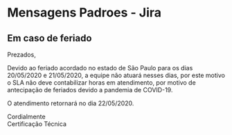 # Mensagens Padroes - Jira

## Em caso de feriado

Prezados,
<br />

Devido ao feriado acordado no estado de São Paulo para os dias 20/05/2020 e 21/05/2020, a equipe não atuará nesses dias, por este motivo o SLA não deve contabilizar horas em atendimento, por motivo de antecipação de feriados devido a pandemia de COVID-19.
<br />

O atendimento retornará no dia 22/05/2020.

Cordialmente<br />
Certificação Técnica
